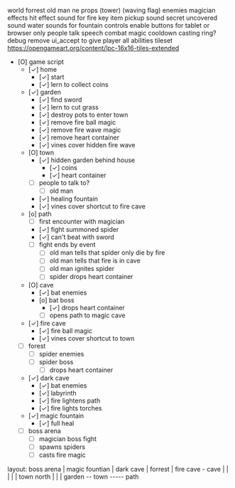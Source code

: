world
    forrest
    old man
    ne props
    (tower)
    (waving flag)
enemies
    magician
effects
    hit effect sound for fire
    key item pickup sound
    secret uncovered sound
    water sounds for fountain
controls
    enable buttons for tablet or browser only
people
    talk
    speech
combat
    magic cooldown
    casting ring?
debug
    remove ui_accept to give player all abilities
tileset
    https://opengameart.org/content/lpc-16x16-tiles-extended

- [O] game script
    - [✓] home
        - [✓] start
        - [✓] lern to collect coins
    - [✓] garden
        - [✓] find sword
        - [✓] lern to cut grass
        - [✓] destroy pots to enter town
        - [✓] remove fire ball magic
        - [✓] remove fire wave magic
        - [✓] remove heart container
        - [✓] vines cover hidden fire wave
    - [O] town
        - [✓] hidden garden behind house
            - [✓] coins
            - [✓] heart container
        - [ ] people to talk to?
            - [ ] old man
        - [✓] healing fountain
        - [✓] vines cover shortcut to fire cave
    - [o] path
        - [ ] first encounter with magician
        - [✓] fight summoned spider
        - [✓] can't beat with sword
        - [ ] fight ends by event
            - [ ] old man tells that spider only die by fire
            - [ ] old man tells that fire is in cave
            - [ ] old man ignites spider
            - [ ] spider drops heart container
    - [O] cave
        - [✓] bat enemies
        - [o] bat boss
            - [✓] drops heart container
            - [ ] opens path to magic cave
    - [✓] fire cave
        - [✓] fire ball magic
        - [✓] vines cover shortcut to town
    - [ ] forest
        - [ ] spider enemies
        - [ ] spider boss
            - [ ] drops heart container
    - [✓] dark cave
        - [✓] bat enemies
        - [✓] labyrinth
        - [✓] fire lightens path
        - [✓] fire lights torches
    - [✓] magic fountain
        - [✓] full heal
    - [ ] boss arena
        - [ ] magician boss fight
        - [ ] spawns spiders
        - [ ] casts fire magic

layout:
         boss arena
           |
         magic fountian
           |
         dark cave
           |
         forrest
           |
         fire cave - cave
           |          |
         <vines>      |
           |          |
         town north   |
           |          |
garden -- town ----- path
